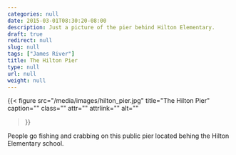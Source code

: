 ```yaml
---
categories: null
date: 2015-03-01T08:30:20-08:00
description: Just a picture of the pier behind Hilton Elementary.
draft: true
redirect: null
slug: null
tags: ["James River"]
title: The Hilton Pier
type: null
url: null
weight: null
---
```


{{< figure 
	src="/media/images/hilton_pier.jpg" 
	title="The Hilton Pier" 
	caption=""
	class=""
	attr=""
	attrlink=""
	alt=""
>}}

People go fishing and crabbing on this public pier located behing the Hilton Elementary school.